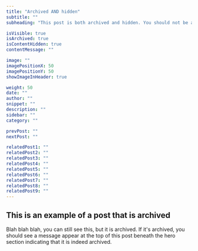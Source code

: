 ```yaml
---
title: "Archived AND hidden"
subtitle: ""
subheading: "This post is both archived and hidden. You should not be able to see its contents and you should see a message below this hero section."

isVisible: true
isArchived: true
isContentHidden: true
contentMessage: ""

image: ""
imagePositionX: 50
imagePositionY: 50
showImageInHeader: true

weight: 50
date: ""
author: ""
snippet: ""
description: ""
sidebar: ""
category: ""

prevPost: ""
nextPost: ""

relatedPost1: ""
relatedPost2: ""
relatedPost3: ""
relatedPost4: ""
relatedPost5: ""
relatedPost6: ""
relatedPost7: ""
relatedPost8: ""
relatedPost9: ""
---
```


## This is an example of a post that is archived

Blah blah blah, you can still see this, but it is archived. If it's archived, you should see a message appear at the top of this post beneath the hero section indicating that it is indeed archived.
